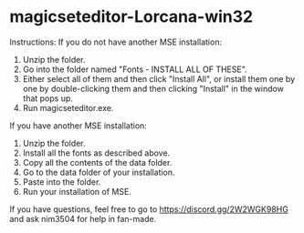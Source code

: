 # magicseteditor-Lorcana-win32

Instructions:
If you do not have another MSE installation:
1. Unzip the folder.
2. Go into the folder named "Fonts - INSTALL ALL OF THESE".
3. Either select all of them and then click "Install All", or install them one by one by double-clicking them and then clicking "Install" in the window that pops up.
4. Run magicseteditor.exe.

If you have another MSE installation:
1. Unzip the folder.
2. Install all the fonts as described above.
3. Copy all the contents of the data folder.
4. Go to the data folder of your installation.
5. Paste into the folder.
6. Run your installation of MSE.

If you have questions, feel free to go to https://discord.gg/2W2WGK98HG and ask nim3504 for help in fan-made.
